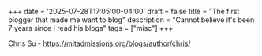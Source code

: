 +++
date = '2025-07-28T17:05:00-04:00'
draft = false
title = "The first blogger that made me want to blog"
description = "Cannot believe it's been 7 years since I read his blogs"
tags = ["misc"]
+++

Chris Su - https://mitadmissions.org/blogs/author/chris/